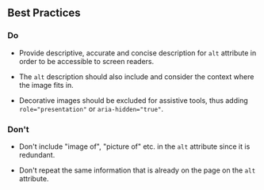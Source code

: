 ## Best Practices

### Do

- Provide descriptive, accurate and concise description for `alt` attribute in order to be accessible to screen readers.

- The `alt` description should also include and consider the context where the image fits in.

- Decorative images should be excluded for assistive tools, thus adding `role="presentation"` or `aria-hidden="true"`.

### Don't

- Don't include "image of", "picture of" etc. in the `alt` attribute since it is redundant.

- Don't repeat the same information that is already on the page on the `alt` attribute.
